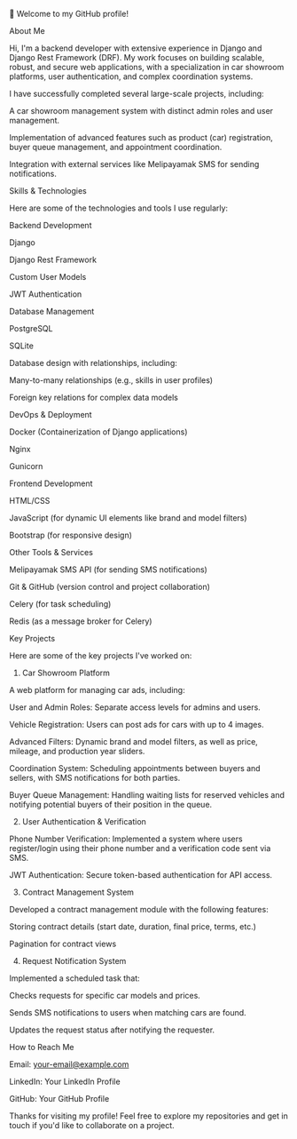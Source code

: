 👋 Welcome to my GitHub profile!

About Me

Hi, I'm a backend developer with extensive experience in Django and Django Rest Framework (DRF). My work focuses on building scalable, robust, and secure web applications, with a specialization in car showroom platforms, user authentication, and complex coordination systems.

I have successfully completed several large-scale projects, including:

A car showroom management system with distinct admin roles and user management.

Implementation of advanced features such as product (car) registration, buyer queue management, and appointment coordination.

Integration with external services like Melipayamak SMS for sending notifications.

Skills & Technologies

Here are some of the technologies and tools I use regularly:

Backend Development

Django

Django Rest Framework

Custom User Models

JWT Authentication

Database Management

PostgreSQL

SQLite

Database design with relationships, including:

Many-to-many relationships (e.g., skills in user profiles)

Foreign key relations for complex data models

DevOps & Deployment

Docker (Containerization of Django applications)

Nginx

Gunicorn

Frontend Development

HTML/CSS

JavaScript (for dynamic UI elements like brand and model filters)

Bootstrap (for responsive design)

Other Tools & Services

Melipayamak SMS API (for sending SMS notifications)

Git & GitHub (version control and project collaboration)

Celery (for task scheduling)

Redis (as a message broker for Celery)

Key Projects

Here are some of the key projects I've worked on:

1. Car Showroom Platform

A web platform for managing car ads, including:

User and Admin Roles: Separate access levels for admins and users.

Vehicle Registration: Users can post ads for cars with up to 4 images.

Advanced Filters: Dynamic brand and model filters, as well as price, mileage, and production year sliders.

Coordination System: Scheduling appointments between buyers and sellers, with SMS notifications for both parties.

Buyer Queue Management: Handling waiting lists for reserved vehicles and notifying potential buyers of their position in the queue.

2. User Authentication & Verification

Phone Number Verification: Implemented a system where users register/login using their phone number and a verification code sent via SMS.

JWT Authentication: Secure token-based authentication for API access.

3. Contract Management System

Developed a contract management module with the following features:

Storing contract details (start date, duration, final price, terms, etc.)

Pagination for contract views

4. Request Notification System

Implemented a scheduled task that:

Checks requests for specific car models and prices.

Sends SMS notifications to users when matching cars are found.

Updates the request status after notifying the requester.

How to Reach Me

Email: your-email@example.com

LinkedIn: Your LinkedIn Profile

GitHub: Your GitHub Profile

Thanks for visiting my profile! Feel free to explore my repositories and get in touch if you'd like to collaborate on a project.


